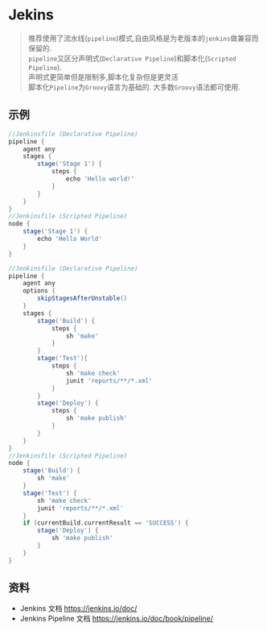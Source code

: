# Jekins

> 推荐使用了流水线(`pipeline`)模式,自由风格是为老版本的`jenkins`做兼容而保留的.  
> `pipeline`又区分声明式(`Declarative Pipeline`)和脚本化(`Scripted Pipeline`).  
> 声明式更简单但是限制多,脚本化复杂但是更灵活  
> 脚本化`Pipeline`为`Groovy`语言为基础的. 大多数`Groovy`语法都可使用.

## 示例

```Groovy
//Jenkinsfile (Declarative Pipeline)
pipeline {
    agent any
    stages {
        stage('Stage 1') {
            steps {
                echo 'Hello world!'
            }
        }
    }
}
//Jenkinsfile (Scripted Pipeline)
node {
    stage('Stage 1') {
        echo 'Hello World'
    }
}
```

```Groovy
//Jenkinsfile (Declarative Pipeline)
pipeline {
    agent any
    options {
        skipStagesAfterUnstable()
    }
    stages {
        stage('Build') {
            steps {
                sh 'make'
            }
        }
        stage('Test'){
            steps {
                sh 'make check'
                junit 'reports/**/*.xml'
            }
        }
        stage('Deploy') {
            steps {
                sh 'make publish'
            }
        }
    }
}
//Jenkinsfile (Scripted Pipeline)
node {
    stage('Build') {
        sh 'make'
    }
    stage('Test') {
        sh 'make check'
        junit 'reports/**/*.xml'
    }
    if (currentBuild.currentResult == 'SUCCESS') {
        stage('Deploy') {
            sh 'make publish'
        }
    }
}
```

## 资料

- Jenkins 文档 <https://jenkins.io/doc/>
- Jenkins Pipeline 文档 <https://jenkins.io/doc/book/pipeline/>

